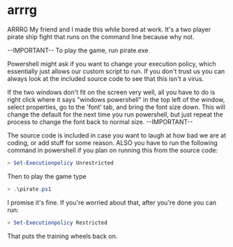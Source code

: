 # arrrg
ARRRG
My friend and I made this while bored at work. It's a two player pirate ship fight that runs on the command line because why not.

--IMPORTANT--
To play the game, run pirate.exe

Powershell might ask if you want to change your execution policy, which essentially just allows our custom script to run.
If you don't trust us you can always look at the included source code to see that this isn't a virus.

If the two windows don't fit on the screen very well, all you have to do is right click where it says "windows powershell" in the top
left of the window, select properties, go to the 'font' tab, and bring the font size down.  This will change the default for the next
time you run powershell, but just repeat the process to change the font back to normal size.
--IMPORTANT--




The source code is included in case you want to laugh at how bad we are at coding, or add stuff for some reason.
ALSO you have to run the following command in powershell if you plan on running this from the source code:

```powershell
> Set-Executionpolicy Unrestricted
```

Then to play the game type
```powershell
> .\pirate.ps1
```

I promise it's fine.  If you're worried about that, after you're done you can run:

```powershell
> Set-Executionpolicy Restricted
```

That puts the training wheels back on.
